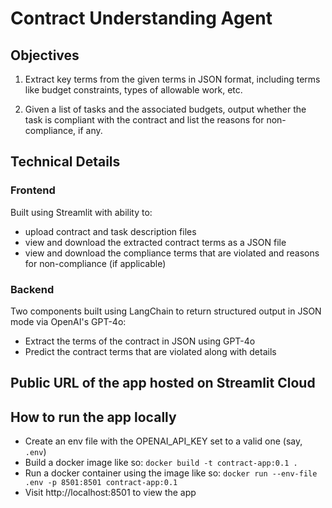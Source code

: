 # Contract Understanding Agent

## Objectives

1. Extract key terms from the given terms in JSON format, including terms like budget constraints, types of allowable work, etc.

2. Given a list of tasks and the associated budgets, output whether the task is compliant with the contract and list the reasons for non-compliance, if any.

## Technical Details

### Frontend

Built using Streamlit with ability to:

- upload contract and task description files
- view and download the extracted contract terms as a JSON file
- view and download the compliance terms that are violated and reasons for non-compliance (if applicable)

### Backend

Two components built using LangChain to return structured output in JSON mode via OpenAI's GPT-4o:

- Extract the terms of the contract in JSON using GPT-4o
- Predict the contract terms that are violated along with details

## Public URL of the app hosted on Streamlit Cloud

## How to run the app locally

- Create an env file with the OPENAI_API_KEY set to a valid one (say, `.env`)
- Build a docker image like so:
  `docker build -t contract-app:0.1 .`
- Run a docker container using the image like so:
  `docker run --env-file .env -p 8501:8501 contract-app:0.1`
- Visit http://localhost:8501 to view the app
